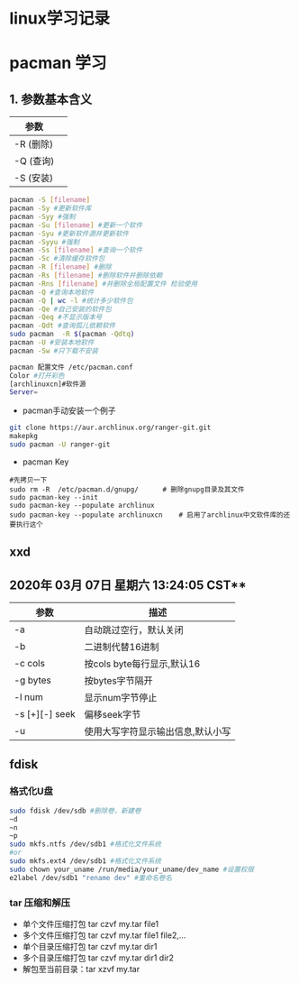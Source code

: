 # linux学习记录





# pacman 学习

## 1. 参数基本含义

| 参数        |      |
| ----------- | ---- |
| -R   (删除) |      |
| -Q  (查询)  |      |
| -S   (安装) |      |



```bash
pacman -S [filename]
pacman -Sy #更新软件库
pacman -Syy #强制
pacman -Su [filename] #更新一个软件
pacman -Syu #更新软件源并更新软件
pacman -Syyu #强制
pacman -Ss [filename] #查询一个软件
pacman -Sc #清除缓存软件包
pacman -R [filename] #删除
pacman -Rs [filename] #删除软件并删除依赖
pacman -Rns [filename] #并删除全局配置文件 检验使用
pacman -Q #查询本地软件
pacman -Q | wc -l #统计多少软件包
pacman -Qe #自己安装的软件包
pacman -Qeq #不显示版本号
pacman -Qdt #查询孤儿依赖软件
sudo pacman  -R $(pacman -Qdtq)
pacman -U #安装本地软件
pacman -Sw #只下载不安装 

pacman 配置文件 /etc/pacman.conf
Color #打开彩色
[archlinuxcn]#软件源
Server= 
```

* pacman手动安装一个例子

~~~bash
git clone https://aur.archlinux.org/ranger-git.git
makepkg
sudo pacman -U ranger-git
~~~

* pacman Key
```shell
#先拷贝一下
sudo rm -R  /etc/pacman.d/gnupg/      # 删除gnupg目录及其文件
sudo pacman-key --init
sudo pacman-key --populate archlinux
sudo pacman-key --populate archlinuxcn    # 启用了archlinux中文软件库的还要执行这个

```
## xxd

## 2020年 03月 07日 星期六 13:24:05 CST** 

| 参数           | 描述                              |
| -------------- | --------------------------------- |
| -a             | 自动跳过空行，默认关闭            |
| -b             | 二进制代替16进制                  |
| -c cols        | 按cols byte每行显示,默认16        |
| -g bytes       | 按bytes字节隔开                   |
| -l num         | 显示num字节停止                   |
| -s [+][-] seek | 偏移seek字节                      |
| -u             | 使用大写字符显示输出信息,默认小写 |

## fdisk 

### 格式化U盘

```bash
sudo fdisk /dev/sdb #删除卷，新建卷
~d
~n
~p
sudo mkfs.ntfs /dev/sdb1 #格式化文件系统
#or
sudo mkfs.ext4 /dev/sdb1 #格式化文件系统
sudo chown your_uname /run/media/your_uname/dev_name #设置权限
e2label /dev/sdb1 "rename dev" #重命名卷名

```

### tar 压缩和解压
* 单个文件压缩打包 tar czvf my.tar file1
* 多个文件压缩打包 tar czvf my.tar file1 file2,...
* 单个目录压缩打包 tar czvf my.tar dir1
* 多个目录压缩打包 tar czvf my.tar dir1 dir2
* 解包至当前目录：tar xzvf my.tar


